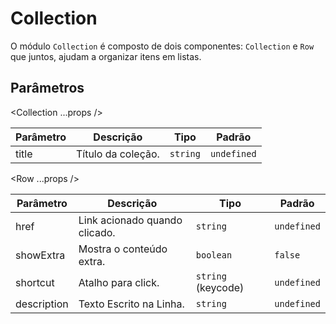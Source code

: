 # Collection

O módulo `Collection` é composto de dois componentes: `Collection` e `Row` que juntos, ajudam a organizar itens em listas.


<!-- @example ./example/Example.html -->

## Parâmetros

<Collection ...props />

| Parâmetro   | Descrição                         | Tipo               | Padrão        |
|-------------|-----------------------------------|--------------------|---------------|
| title       | Título da coleção.                | `string`           | `undefined`   |


<Row ...props />

| Parâmetro   | Descrição                         | Tipo               | Padrão        |
|-------------|-----------------------------------|--------------------|---------------|
| href        | Link acionado quando clicado.     | `string`           | `undefined`   |
| showExtra   | Mostra o conteúdo extra.          | `boolean`          | `false`       |
| shortcut    | Atalho para click.                | `string` (keycode) | `undefined`   |
| description | Texto Escrito na Linha.           | `string`           | `undefined`   |